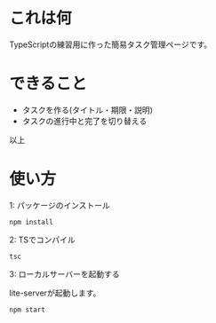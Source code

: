 # これは何

TypeScriptの練習用に作った簡易タスク管理ページです。

# できること

- タスクを作る(タイトル・期限・説明)
- タスクの進行中と完了を切り替える

以上

# 使い方

1: パッケージのインストール

```
npm install
```

2: TSでコンパイル

```
tsc
```

3: ローカルサーバーを起動する

lite-serverが起動します。

```
npm start
```
